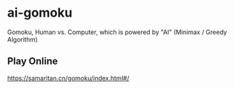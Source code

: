 # ai-gomoku
Gomoku, Human vs. Computer, which is powered by "AI" (Minimax / Greedy Algorithm)

## Play Online
https://samaritan.cn/gomoku/index.html#/
